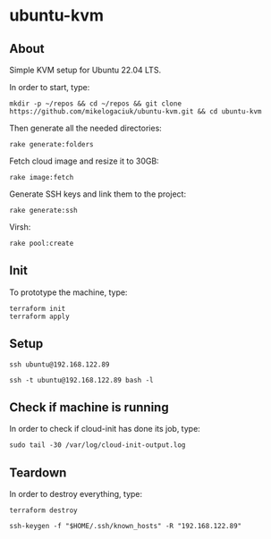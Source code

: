 # ubuntu-kvm

## About

Simple KVM setup for Ubuntu 22.04 LTS.

In order to start, type:

```shell
mkdir -p ~/repos && cd ~/repos && git clone https://github.com/mikelogaciuk/ubuntu-kvm.git && cd ubuntu-kvm
```

Then generate all the needed directories:

```shell
rake generate:folders
```

Fetch cloud image and resize it to 30GB:

```shell
rake image:fetch
```

Generate SSH keys and link them to the project:
```shell
rake generate:ssh
```

Virsh:

```virsh
rake pool:create
```

## Init

To prototype the machine, type:

```shell
terraform init
terraform apply
```

## Setup

```shell
ssh ubuntu@192.168.122.89
```

```shell
ssh -t ubuntu@192.168.122.89 bash -l
```

## Check if machine is running

In order to check if cloud-init has done its job, type:

```shell
sudo tail -30 /var/log/cloud-init-output.log
```

## Teardown

In order to destroy everything, type:

```shell
terraform destroy

ssh-keygen -f "$HOME/.ssh/known_hosts" -R "192.168.122.89"
```
